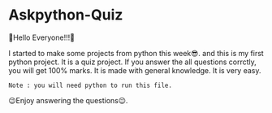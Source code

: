 # Askpython-Quiz


🌈Hello Everyone!!!🌈

I started to make some projects from python this week😎. and this is my first python project.
It is a quiz project. If you answer the all questions corrctly, you will get 100% marks.
It is made with general knowledge. It is very easy.

`Note : you will need python to run this file.`

😉Enjoy answering the questions😉.
